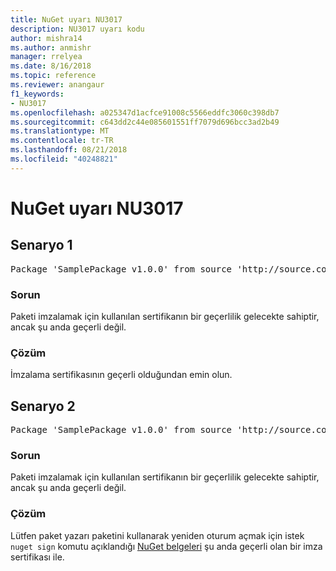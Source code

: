 ```yaml
---
title: NuGet uyarı NU3017
description: NU3017 uyarı kodu
author: mishra14
ms.author: anmishr
manager: rrelyea
ms.date: 8/16/2018
ms.topic: reference
ms.reviewer: anangaur
f1_keywords:
- NU3017
ms.openlocfilehash: a025347d1acfce91008c5566eddfc3060c398db7
ms.sourcegitcommit: c643dd2c44e085601551ff7079d696bcc3ad2b49
ms.translationtype: MT
ms.contentlocale: tr-TR
ms.lasthandoff: 08/21/2018
ms.locfileid: "40248821"
---
```

# <a name="nuget-warning-nu3017"></a>NuGet uyarı NU3017

## <a name="scenario-1"></a>Senaryo 1

<pre>Package 'SamplePackage v1.0.0' from source 'http://source.com/index.json': The signing certificate is not yet valid.</pre>

### <a name="issue"></a>Sorun

Paketi imzalamak için kullanılan sertifikanın bir geçerlilik gelecekte sahiptir, ancak şu anda geçerli değil.


### <a name="solution"></a>Çözüm

İmzalama sertifikasının geçerli olduğundan emin olun.



## <a name="scenario-2"></a>Senaryo 2

<pre>Package 'SamplePackage v1.0.0' from source 'http://source.com/index.json': The primary signature's certificate is not yet valid.</pre>

### <a name="issue"></a>Sorun

Paketi imzalamak için kullanılan sertifikanın bir geçerlilik gelecekte sahiptir, ancak şu anda geçerli değil.


### <a name="solution"></a>Çözüm

Lütfen paket yazarı paketini kullanarak yeniden oturum açmak için istek `nuget sign` komutu açıklandığı [NuGet belgeleri](https://docs.microsoft.com/en-us/nuget/create-packages/sign-a-package) şu anda geçerli olan bir imza sertifikası ile.


